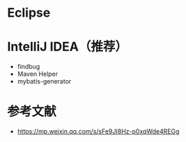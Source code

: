 # Eclipse

# IntelliJ IDEA（推荐）
- findbug
- Maven Helper
- mybatis-generator

# 参考文献
- https://mp.weixin.qq.com/s/sFe9JI8Hz-p0xqWde4REGg